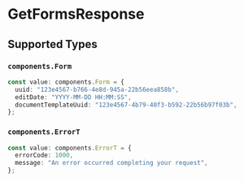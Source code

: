# GetFormsResponse


## Supported Types

### `components.Form`

```typescript
const value: components.Form = {
  uuid: "123e4567-b766-4e8d-945a-22b56eea858b",
  editDate: "YYYY-MM-DD HH:MM:SS",
  documentTemplateUuid: "123e4567-4b79-40f3-b592-22b56b97f03b",
};
```

### `components.ErrorT`

```typescript
const value: components.ErrorT = {
  errorCode: 1000,
  message: "An error occurred completing your request",
};
```


